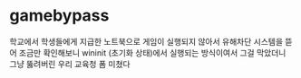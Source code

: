# gamebypass
학교에서 학생들에게 지급한 노트북으로 게임이 실행되지 않아서 유해차단 시스템을 뜯어 조금만 확인해보니 wininit (초기화 상태)에서 실행되는 방식이여서 그걸 막았더니 그냥 뚫려버린 우리 교육청 폼 미쳤다
